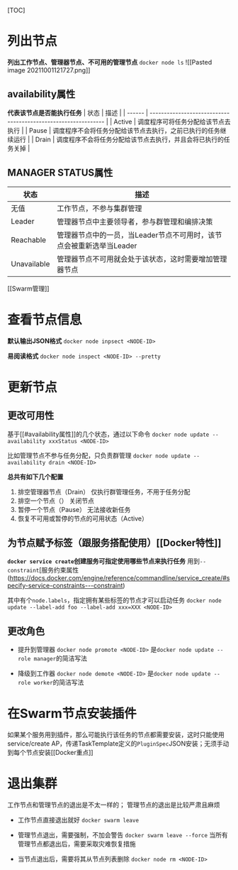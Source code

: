 [TOC]

# 列出节点
**列出工作节点、管理器节点、不可用的管理节点**
`docker node ls`
![[Pasted image 20211001121727.png]]

## availability属性
**代表该节点是否能执行任务**
| 状态   | 描述                                                           |
| ------ | -------------------------------------------------------------- |
| Active | 调度程序可将任务分配给该节点去执行                             |
| Pause  | 调度程序不会将任务分配给该节点去执行，之前已执行的任务继续运行 |
| Drain  | 调度程序不会将任务分配给该节点去执行，并且会将已执行的任务关掉 |

## MANAGER STATUS属性
| 状态        | 描述                                                                 |
| ----------- | -------------------------------------------------------------------- |
| 无值        | 工作节点，不参与集群管理                                             |
| Leader      | 管理器节点中主要领导者，参与群管理和编排决策                         |
| Reachable   | 管理器节点中的一员，当Leader节点不可用时，该节点会被重新选举当Leader |
| Unavailable | 管理器节点不可用就会处于该状态，这时需要增加管理器节点               |

[[Swarm管理]] 

# 查看节点信息
**默认输出JSON格式**
`docker node inpsect <NODE-ID>`

**易阅读格式**
`docker node inspect <NODE-ID> --pretty`

# 更新节点
## 更改可用性
基于[[#availability属性]]的几个状态，通过以下命令
`docker node update --availability xxxStatus <NODE-ID>`

比如管理节点不参与任务分配，只负责群管理
`docker node update --availability drain <NODE-ID>`

**总共有如下几个配置**
1. 排空管理器节点（Drain）
    仅执行群管理任务，不用于任务分配
2. 排空一个节点（）
    关闭节点
3. 暂停一个节点（Pause）
    无法接收新任务
4. 恢复不可用或暂停的节点的可用状态（Active）

## 为节点赋予标签（跟服务搭配使用）[[Docker特性]]
**`docker service create`创建服务可指定使用哪些节点来执行任务**
用到`--constraint`[服务约束属性(https://docs.docker.com/engine/reference/commandline/service_create/#specify-service-constraints---constraint)

其中有个`node.labels`，指定拥有某些标签的节点才可以启动任务
`docker node update --label-add foo --label-add xxx=XXX <NODE-ID>`

## 更改角色
* 提升到管理器
`docker node promote <NODE-ID>`
是`docker node update --role manager`的简洁写法

* 降级到工作器
`docker node demote <NODE-ID>`
是`docker node update --role worker`的简洁写法


# 在Swarm节点安装插件
如果某个服务用到插件，那么可能执行该任务的节点都需要安装，这时只能使用service/create AP，传递TaskTemplate定义的`PluginSpec`JSON安装；无须手动到每个节点安装[[Docker重点]]

# 退出集群
工作节点和管理节点的退出是不太一样的；
管理节点的退出是比较严肃且麻烦

* 工作节点直接退出就好
`docker swarm leave`

* 管理节点退出，需要强制，不加会警告
`docker swarm leave --force`
当所有管理节点都退出后，需要采取灾难恢复措施


* 当节点退出后，需要将其从节点列表删除
`docker node rm <NODE-ID>`